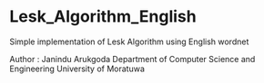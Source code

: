 Lesk_Algorithm_English
======================

Simple implementation of Lesk Algorithm using English wordnet

Author :  Janindu Arukgoda
          Department of Computer Science and Engineering
          University of Moratuwa

